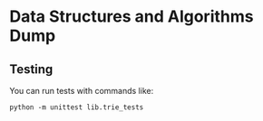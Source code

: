 # Data Structures and Algorithms Dump

## Testing

You can run tests with commands like:

```
python -m unittest lib.trie_tests
```